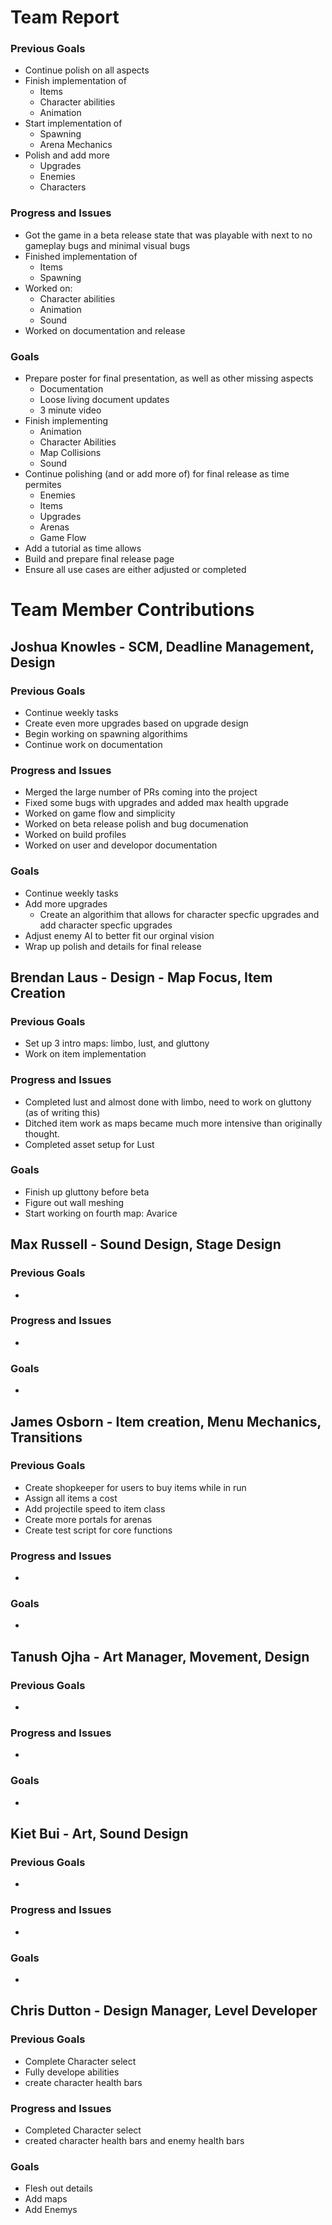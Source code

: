 # Team Report

### Previous Goals

* Continue polish on all aspects
* Finish implementation of
  * Items
  * Character abilities
  * Animation
* Start implementation of
  * Spawning
  * Arena Mechanics
* Polish and add more
  * Upgrades
  * Enemies
  * Characters

### Progress and Issues

* Got the game in a beta release state that was playable with next to no gameplay bugs and minimal visual bugs
* Finished implementation of
  * Items
  * Spawning
* Worked on:
  * Character abilities
  * Animation
  * Sound
* Worked on documentation and release

### Goals

* Prepare poster for final presentation, as well as other missing aspects
  * Documentation
  * Loose living document updates
  * 3 minute video
* Finish implementing
  * Animation
  * Character Abilities
  * Map Collisions
  * Sound
* Continue polishing (and or add more of) for final release as time permites
  * Enemies
  * Items
  * Upgrades
  * Arenas
  * Game Flow
* Add a tutorial as time allows
* Build and prepare final release page
* Ensure all use cases are either adjusted or completed

# Team Member Contributions

## Joshua Knowles \- SCM, Deadline Management, Design

### Previous Goals

* Continue weekly tasks
* Create even more upgrades based on upgrade design
* Begin working on spawning algorithims
* Continue work on documentation

### Progress and Issues

* Merged the large number of PRs coming into the project
* Fixed some bugs with upgrades and added max health upgrade
* Worked on game flow and simplicity
* Worked on beta release polish and bug documenation
* Worked on build profiles
* Worked on user and developor documentation

### Goals

* Continue weekly tasks
* Add more upgrades
  * Create an algorithim that allows for character specfic upgrades and add character specfic upgrades
* Adjust enemy AI to better fit our orginal vision
* Wrap up polish and details for final release

## Brendan Laus \- Design \- Map Focus, Item Creation

### Previous Goals
*  Set up 3 intro maps: limbo, lust, and gluttony
* Work on item implementation

### Progress and Issues
* Completed lust and almost done with limbo, need to work on gluttony (as of writing this)
* Ditched item work as maps became much more intensive than originally thought.
* Completed asset setup for Lust

### Goals
* Finish up gluttony before beta
* Figure out wall meshing
* Start working on fourth map: Avarice

## Max Russell \- Sound Design, Stage Design

### Previous Goals

*  

### Progress and Issues

* 

### Goals

* 

## James Osborn \- Item creation, Menu Mechanics, Transitions

### Previous Goals

* Create shopkeeper for users to buy items while in run
* Assign all items a cost
* Add projectile speed to item class
* Create more portals for arenas
* Create test script for core functions

### Progress and Issues

* 

### Goals

* 

## Tanush Ojha \- Art Manager, Movement, Design

### Previous Goals

*  

### Progress and Issues

* 

### Goals

* 

## Kiet Bui \- Art, Sound Design

### Previous Goals

*  

### Progress and Issues

* 

### Goals

* 

## Chris Dutton \- Design Manager, Level Developer

### Previous Goals
* Complete Character select
* Fully develope abilities
* create character health bars

### Progress and Issues

* Completed Character select
* created character health bars and enemy health bars

### Goals

* Flesh out details
* Add maps
* Add Enemys

